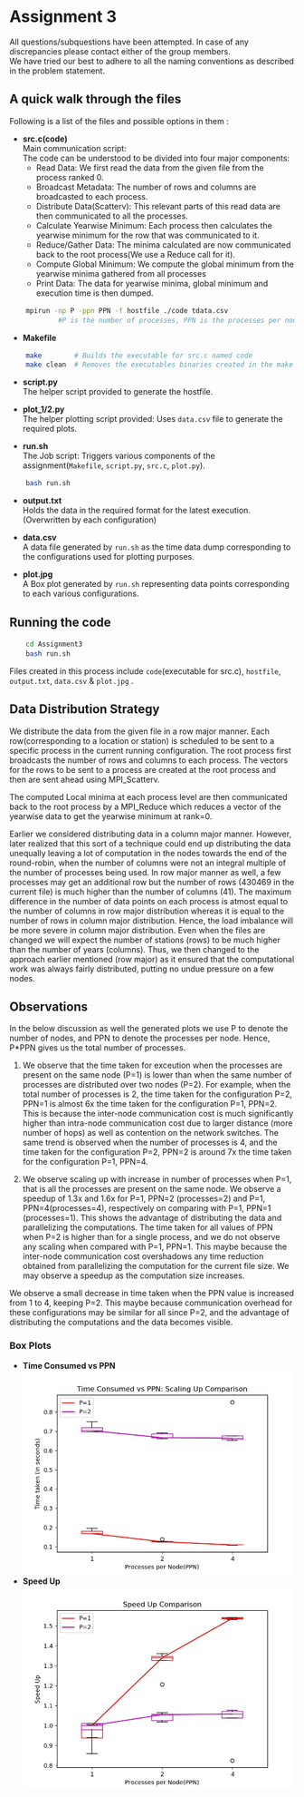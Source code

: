 # Assignment 3

All questions/subquestions have been attempted. In case of any discrepancies please contact either of the group members.<br>
We have tried our best to adhere to all the naming conventions as described in the problem statement.

## A quick walk through the files

Following is a list of the files and possible options in them :

* **src.c(code)** <br>
	Main communication script:<br>
	The code can be understood to be divided into four major components:
	- Read Data: We first read the data from the given file from the process ranked 0.
	- Broadcast Metadata: The number of rows and columns are broadcasted to each process.
	- Distribute Data(Scatterv): This relevant parts of this read data are then communicated to all the processes.
	- Calculate Yearwise Minimum: Each process then calculates the yearwise minimum for the row that was communicated to it.
	- Reduce/Gather Data: The minima calculated are now communicated back to the root process(We use a Reduce call for it).
	- Compute Global Minimum: We compute the global minimum from the yearwise minima gathered from all processes
	- Print Data: The data for yearwise minima, global minimum and execution time is then dumped. 

```sh
	mpirun -np P -ppn PPN -f hostfile ./code tdata.csv   
            #P is the number of processes, PPN is the processes per node.
```

* **Makefile**

```sh
	make        # Builds the executable for src.c named code
	make clean  # Removes the executables binaries created in the make process. 
```

*	**script.py**<br>
	The helper script provided to generate the hostfile.

*	**plot_1/2.py**<br>
	The helper plotting script provided: Uses `data.csv` file to generate the required plots.

*	**run.sh**<br>
	The Job script: Triggers various components of the assignment(`Makefile`, `script.py`, `src.c`, `plot.py`). <br>

```sh
	bash run.sh
```

*	**output.txt**<br>
	Holds the data in the required format for the latest execution.(Overwritten by each configuration)

*	**data.csv**<br>
	A data file generated by `run.sh` as the time data dump corresponding to the configurations used for plotting purposes.

*	**plot.jpg**<br>
	A Box plot generated by `run.sh` representing data points corresponding to each various configurations.	

## Running the code


```sh
	cd Assignment3
	bash run.sh
```

Files created in this process include `code`(executable for src.c), `hostfile`, `output.txt`, `data.csv` & `plot.jpg` .

## Data Distribution Strategy

We distribute the data from the given file in a row major manner. Each row(corresponding to a location or station) is scheduled to be sent to a specific process in the current running configuration. The root process first broadcasts the number of rows and columns to each process. The vectors for the rows to be sent to a process are created at the root process and then are sent ahead using MPI_Scatterv.

The computed Local minima at each process level are then communicated back to the root process by a MPI_Reduce which reduces a vector of the yearwise data to get the yearwise minimum at rank=0.  

Earlier we considered distributing data in a column major manner. However, later realized that this sort of a technique could end up distributing the data unequally leaving a lot of computation in the nodes towards the end of the round-robin, when the number of columns were not an integral multiple of the number of processes being used. In row major manner as well, a few processes may get an additional row but the number of rows (430469 in the current file) is much higher than the number of columns (41). The maximum difference in the number of data points on each process is atmost equal to the number of columns in row major distribution whereas it is equal to the number of rows in column major distribution. Hence, the load imbalance will be more severe in column major distribution. Even when the files are changed we will expect the number of stations (rows) to be much higher than the number of years (columns).
Thus, we then changed to the approach earlier mentioned (row major) as it ensured that the computational work was always fairly distributed, putting no undue pressure on a few nodes.

## Observations
In the below discussion as well the generated plots we use P to denote the number of nodes, and PPN to denote the processes per node. Hence, P*PPN gives us the total number of processes.

1. We observe that the time taken for exceution when the processes are present on the same node (P=1) is lower than when the same number of processes are distributed over two nodes (P=2). For example, when the total number of processes is 2, the time taken for the configuration P=2, PPN=1 is almost 6x the time taken for the configuration P=1, PPN=2. This is because the inter-node communication cost is much significantly higher than intra-node communication cost due to larger distance (more number of hops) as well as contention on the network switches. The same trend is observed when the number of processes is 4, and the time taken for the configuration P=2, PPN=2 is around 7x the time taken for the configuration P=1, PPN=4.

2. We observe scaling up with increase in number of processes when P=1, that is all the processes are present on the same node. We observe a speedup of 1.3x and 1.6x for P=1, PPN=2 (processes=2) and P=1, PPN=4(processes=4), respectively on comparing with P=1, PPN=1 (processes=1). This shows the advantage of distributing the data and parallelizing the computations. The time taken for all values of PPN when P=2 is higher than for a single process, and we do not observe any scaling when compared with P=1, PPN=1. This maybe because the inter-node communication cost overshadows any time reduction obtained from parallelizing the computation for the current file size. We may observe a speedup as the computation size increases. 

We observe a small decrease in time taken when the PPN value is increased from 1 to 4, keeping P=2. This maybe because communication overhead for these configurations may be similar for all since P=2, and the advantage of distributing the computations and the data becomes visible.


### Box Plots
* **Time Consumed vs PPN** <br>
![Time vs PPN](plot_1.jpg)
* **Speed Up** <br>
![Speed Up](plot_2.jpg)


